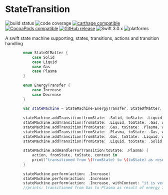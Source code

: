 # StateTransition
![build status](https://travis-ci.org/nicholascross/StateTransition.svg?branch=master)
![code coverage](https://img.shields.io/codecov/c/github/nicholascross/StateTransition.svg)
[![carthage compatible](https://img.shields.io/badge/Carthage-compatible-4BC51D.svg?style=flat)](https://github.com/Carthage/Carthage) 
[![CocoaPods compatible](https://img.shields.io/cocoapods/v/StateTransition.svg)](https://cocoapods.org/pods/StateTransition) 
[![GitHub release](https://img.shields.io/github/release/nicholascross/StateTransition.svg)](https://github.com/nicholascross/StateTransition/releases) 
![Swift 3.0.x](https://img.shields.io/badge/Swift-3.0.x-orange.svg) 
![platforms](https://img.shields.io/badge/platforms-iOS%20%7C%20OS%20X%20%7C%20watchOS%20%7C%20tvOS%20-lightgrey.svg)

A swift state machine supporting; states, transitions, actions and transition handling

```swift
        enum StateOfMatter {
            case Solid
            case Liquid
            case Gas
            case Plasma
        }
        
        enum EnergyTransfer {
            case Increase
            case Decrease
        }
        
        var stateMachine = StateMachine<EnergyTransfer, StateOfMatter, String>(initialState: .Solid)
        
        stateMachine.addTransition(fromState: .Solid, toState: .Liquid, when: .Increase)
        stateMachine.addTransition(fromState: .Liquid, toState: .Gas, when: .Increase)
        stateMachine.addTransition(fromState: .Gas, toState: .Plasma, when: .Increase)
        stateMachine.addTransition(fromState: .Plasma, toState: .Gas, when: .Decrease)
        stateMachine.addTransition(fromState: .Gas, toState: .Liquid, when: .Decrease)
        stateMachine.addTransition(fromState: .Liquid, toState: .Solid, when: .Decrease)
           
        stateMachine.addHandlerForTransition(toState: .Plasma) {
            action, fromState, toState, context in
            print("transitioned from \(fromState) to \(toState) as result of energy \(action) - \(context)")
        }
        
        stateMachine.perform(action: .Increase)
        stateMachine.perform(action: .Increase)
        stateMachine.perform(action: .Increase, withContext: "it is very hot")
        //prints: transitioned from Gas to Plasma as result of energy Increase - it is very hot
```
